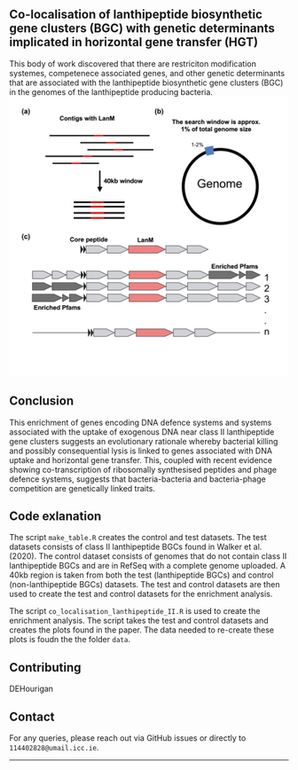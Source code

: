 ## Co-localisation of lanthipeptide biosynthetic gene clusters (BGC) with genetic determinants implicated in horizontal gene transfer (HGT)
This body of work discovered that there are restriciton modification systemes, competenece associated genes, and other genetic determinants that are associated with the lanthipeptide biosynthetic gene clusters (BGC) in the genomes of the lanthipeptide producing bacteria.
![Example of](figures/Figure_1_overview.png "Overview")

## Conclusion
This enrichment of genes encoding DNA defence systems and systems associated with the uptake of exogenous DNA near class II lanthipeptide gene clusters suggests an evolutionary rationale whereby bacterial killing and possibly consequential lysis is linked to genes associated with DNA uptake and horizontal gene transfer. This, coupled with recent evidence showing co-transcription of ribosomally synthesised peptides and phage defence systems, suggests that bacteria-bacteria and bacteria-phage competition are genetically linked traits.

## Code exlanation
The script `make_table.R` creates the control and test datasets. The test datasets consists of class II lanthipeptide BGCs found in Walker et al. (2020). The control dataset consists of genomes that do not contain class II lanthipeptide BGCs and are in RefSeq with a complete genome uploaded. A 40kb region is taken from both the test (lanthipeptide BGCs) and control (non-lanthipeptide BGCs) datasets. The test and control datasets are then used to create the test and control datasets for the enrichment analysis. 

The script `co_localisation_lanthipeptide_II.R` is used to create the enrichment analysis. The script takes the test and control datasets and creates the plots found in the paper. The data needed to re-create these plots is foudn the the folder `data`.

## Contributing

DEHourigan
 
## Contact

For any queries, please reach out via GitHub issues or directly to `114402828@umail.icc.ie`.

---
